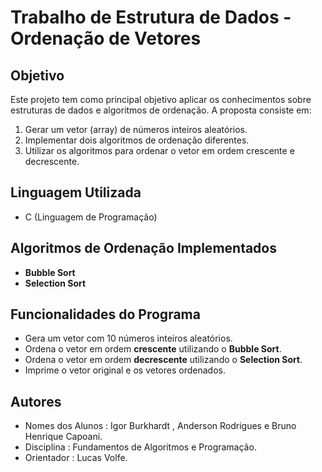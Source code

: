 # Trabalho de Estrutura de Dados - Ordenação de Vetores

## Objetivo

Este projeto tem como principal objetivo aplicar os conhecimentos sobre estruturas de dados e algoritmos de ordenação. A proposta consiste em:

1. Gerar um vetor (array) de números inteiros aleatórios.
2. Implementar dois algoritmos de ordenação diferentes.
3. Utilizar os algoritmos para ordenar o vetor em ordem crescente e decrescente.

## Linguagem Utilizada

- C (Linguagem de Programação)

## Algoritmos de Ordenação Implementados

- **Bubble Sort**
- **Selection Sort**

## Funcionalidades do Programa

- Gera um vetor com 10 números inteiros aleatórios.
- Ordena o vetor em ordem **crescente** utilizando o **Bubble Sort**.
- Ordena o vetor em ordem **decrescente** utilizando o **Selection Sort**.
- Imprime o vetor original e os vetores ordenados.

## Autores

* Nomes dos Alunos : Igor Burkhardt , Anderson Rodrigues e Bruno Henrique Capoani.
* Disciplina : Fundamentos de Algoritmos e Programação.
* Orientador : Lucas Volfe.
